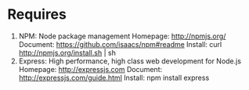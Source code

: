 # Requires
1. NPM: Node package management
   Homepage: http://npmjs.org/
   Document: https://github.com/isaacs/npm#readme
   Install: curl http://npmjs.org/install.sh | sh
2. Express: High performance, high class web development for Node.js
   Homepage: http://expressjs.com
   Document: http://expressjs.com/guide.html
   Install: npm install express


